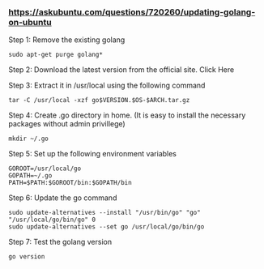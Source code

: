 
### https://askubuntu.com/questions/720260/updating-golang-on-ubuntu

Step 1: Remove the existing golang

    sudo apt-get purge golang*

Step 2: Download the latest version from the official site. Click Here

Step 3: Extract it in /usr/local using the following command

    tar -C /usr/local -xzf go$VERSION.$OS-$ARCH.tar.gz

Step 4: Create .go directory in home. (It is easy to install the necessary packages without admin privillege)

    mkdir ~/.go

Step 5: Set up the following environment variables

    GOROOT=/usr/local/go
    GOPATH=~/.go
    PATH=$PATH:$GOROOT/bin:$GOPATH/bin

Step 6: Update the go command

    sudo update-alternatives --install "/usr/bin/go" "go" "/usr/local/go/bin/go" 0
    sudo update-alternatives --set go /usr/local/go/bin/go

Step 7: Test the golang version

    go version

